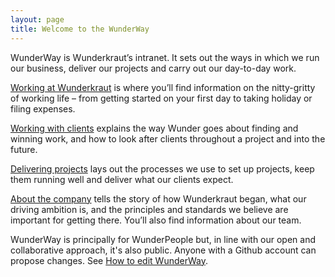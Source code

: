 ```yaml
---
layout: page
title: Welcome to the WunderWay
---
```

WunderWay is Wunderkraut’s intranet. It sets out the ways in which we run our business, deliver our projects and carry out our day-to-day work.

[Working at Wunderkraut](/working-at-wunderkraut/) is where you’ll find information on the nitty-gritty of working life – from getting started on your first day to taking holiday or filing expenses.

[Working with clients](/working-at-wunderkraut/) explains the way Wunder goes about finding and winning work, and how to look after clients throughout a project and into the future.

[Delivering projects](/delivering-projects/) lays out the processes we use to set up projects, keep them running well and deliver what our clients expect.

[About the company](/about-the-company/) tells the story of how Wunderkraut began, what our driving ambition is, and the principles and standards we believe are important for getting there. You’ll also find information about our team.

WunderWay is principally for WunderPeople but, in line with our open and collaborative approach, it's also public. Anyone with a Github account can propose changes. See [How to edit WunderWay](/about-this-site/how-edit-wunderway/).

